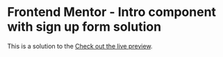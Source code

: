 # Frontend Mentor - Intro component with sign up form solution

This is a solution to the [Check out the live preview](https://www.frontendmentor.io/challenges/intro-component-with-signup-form-5cf91bd49edda32581d28fd1).
